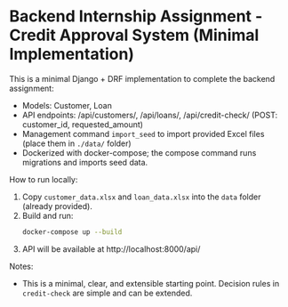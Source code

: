 # Backend Internship Assignment - Credit Approval System (Minimal Implementation)

This is a minimal Django + DRF implementation to complete the backend assignment:
- Models: Customer, Loan
- API endpoints: /api/customers/, /api/loans/, /api/credit-check/ (POST: customer_id, requested_amount)
- Management command `import_seed` to import provided Excel files (place them in `./data/` folder)
- Dockerized with docker-compose; the compose command runs migrations and imports seed data.

How to run locally:
1. Copy `customer_data.xlsx` and `loan_data.xlsx` into the `data` folder (already provided).
2. Build and run:
   ```bash
   docker-compose up --build
   ```
3. API will be available at http://localhost:8000/api/

Notes:
- This is a minimal, clear, and extensible starting point. Decision rules in `credit-check` are simple and can be extended.
